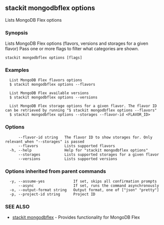 ## stackit mongodbflex options

Lists MongoDB Flex options

### Synopsis

Lists MongoDB Flex options (flavors, versions and storages for a given flavor)
Pass one or more flags to filter what categories are shown.

```
stackit mongodbflex options [flags]
```

### Examples

```
  List MongoDB Flex flavors options
  $ stackit mongodbflex options --flavors

  List MongoDB Flex available versions
  $ stackit mongodbflex options --versions

  List MongoDB Flex storage options for a given flavor. The flavor ID can be retrieved by running "$ stackit mongodbflex options --flavors"
  $ stackit mongodbflex options --storages --flavor-id <FLAVOR_ID>
```

### Options

```
      --flavor-id string   The flavor ID to show storages for. Only relevant when "--storages" is passed
      --flavors            Lists supported flavors
  -h, --help               Help for "stackit mongodbflex options"
      --storages           Lists supported storages for a given flavor
      --versions           Lists supported versions
```

### Options inherited from parent commands

```
  -y, --assume-yes             If set, skips all confirmation prompts
      --async                  If set, runs the command asynchronously
  -o, --output-format string   Output format, one of ["json" "pretty"]
  -p, --project-id string      Project ID
```

### SEE ALSO

* [stackit mongodbflex](./stackit_mongodbflex.md)	 - Provides functionality for MongoDB Flex

